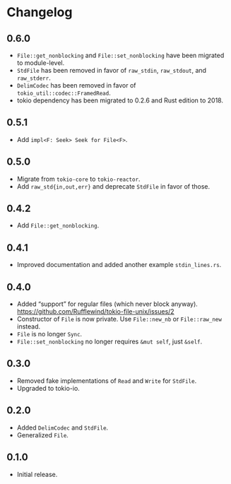 # Changelog

## 0.6.0

  - `File::get_nonblocking` and `File::set_nonblocking` have been migrated to
    module-level.
  - `StdFile` has been removed in favor of `raw_stdin`, `raw_stdout`, and
    `raw_stderr`.
  - `DelimCodec` has been removed in favor of `tokio_util::codec::FramedRead`.
  - tokio dependency has been migrated to 0.2.6 and Rust edition to 2018.

## 0.5.1

  - Add `impl<F: Seek> Seek for File<F>`.

## 0.5.0

  - Migrate from `tokio-core` to `tokio-reactor`.
  - Add `raw_std{in,out,err}` and deprecate `StdFile` in favor of those.

## 0.4.2

  - Add `File::get_nonblocking`.

## 0.4.1

  - Improved documentation and added another example `stdin_lines.rs`.

## 0.4.0

  - Added “support” for regular files (which never block anyway).
    https://github.com/Rufflewind/tokio-file-unix/issues/2
  - Constructor of `File` is now private.
    Use `File::new_nb` or `File::raw_new` instead.
  - `File` is no longer `Sync`.
  - `File::set_nonblocking` no longer requires `&mut self`, just `&self`.

## 0.3.0

  - Removed fake implementations of `Read` and `Write` for `StdFile`.
  - Upgraded to tokio-io.

## 0.2.0

  - Added `DelimCodec` and `StdFile`.
  - Generalized `File`.

## 0.1.0

  - Initial release.
